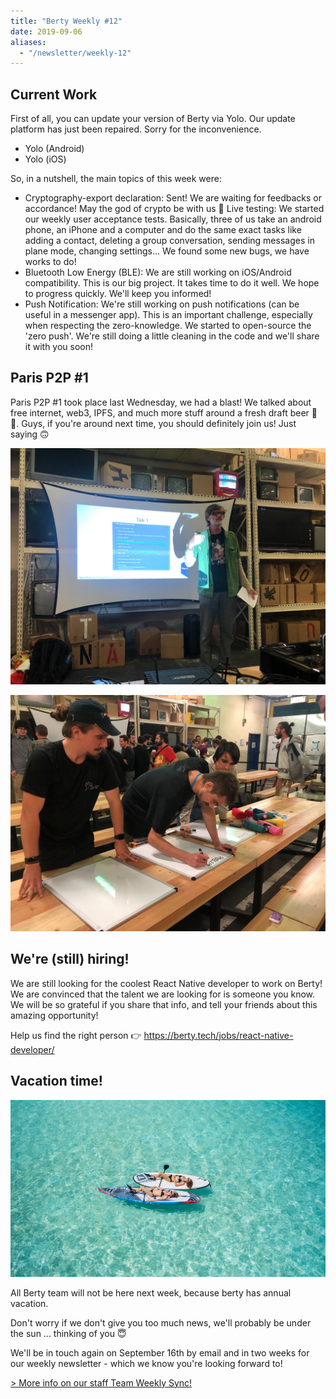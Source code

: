 ```yaml
---
title: "Berty Weekly #12"
date: 2019-09-06
aliases:
  - "/newsletter/weekly-12"
---
```


## Current Work


First of all, you can update your version of Berty via Yolo. Our update platform has just been repaired. Sorry for the inconvenience.

* Yolo (Android)
* Yolo (iOS)

So, in a nutshell, the main topics of this week were:

* Cryptography-export declaration: Sent! We are waiting for feedbacks or accordance! May the god of crypto be with us 🎉 Live testing: We started our weekly user acceptance tests. Basically, three of us take an android phone, an iPhone and a computer and do the same exact tasks like adding a contact, deleting a group conversation, sending messages in plane mode, changing settings... We found some new bugs, we have works to do!
* Bluetooth Low Energy (BLE): We are still working on iOS/Android compatibility. This is our big project. It takes time to do it well. We hope to progress quickly. We'll keep you informed!
* Push Notification: We're still working on push notifications (can be useful in a messenger app). This is an important challenge, especially when respecting the zero-knowledge. We started to open-source the 'zero push'. We're still doing a little cleaning in the code and we'll share it with you soon!

## Paris P2P #1


Paris P2P #1 took place last Wednesday, we had a blast! We talked about free internet, web3, IPFS, and much more stuff around a fresh draft beer 🍺🍕. Guys, if you're around next time, you should definitely join us! Just saying 🙃

![](parisp2p.jpg)

![](parisp2p2.jpg)

## We're (still) hiring!

We are still looking for the coolest React Native developer to work on Berty! We are convinced that the talent we are looking for is someone you know. We will be so grateful if you share that info, and tell your friends about this amazing opportunity!

Help us find the right person 👉 https://berty.tech/jobs/react-native-developer/

## Vacation time!

![](holiday.jpg)

All Berty team will not be here next week, because berty has annual vacation.

 Don't worry if we don't give you too much news, we'll probably be under the sun ... thinking of you 😇

We'll be in touch again on September 16th by email and in two weeks for our weekly newsletter - which we know you're looking forward to!



[> More info on our staff Team Weekly Sync!](https://github.com/berty/mgmt/blob/master/meeting-notes/2019/Q4/2019-10-04--staff-team-weekly-sync.md)
